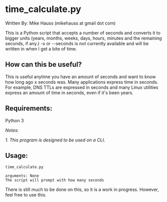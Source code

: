 # time_calculate.py

Written By: Mike Hauss (mikehauss at gmail dot com)

This is a Python script that accepts a number of seconds and converts it to bigger units (years, months, weeks, days, hours, minutes and the remaining seconds, if any.)
-s or --seconds is not currently available and will be written in when I get a bite of time.

## How can this be useful?
This is useful anytime you have an amount of seconds and want to know how long ago x seconds was.  Many applications express time in seconds.  For example, DNS TTLs are expressed in seconds and many Linux utilities express an amount of time in seconds, even if it's been years.

## Requirements:
Python 3

_Notes:_ 

_1. This program is designed to be used on a CLI._

## Usage:
```
time_calculate.py

arguments: None
The script will prompt with how many seconds
```

There is still much to be done on this, so it is a work in progress.  However, feel free to use this.
